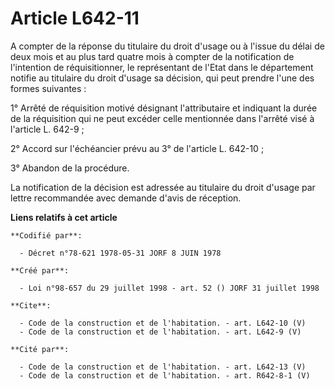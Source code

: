 # Article L642-11

A compter de la réponse du titulaire du droit d'usage ou à l'issue du délai de deux mois et au plus tard quatre mois à
compter de la notification de l'intention de réquisitionner, le représentant de l'Etat dans le département notifie au
titulaire du droit d'usage sa décision, qui peut prendre l'une des formes suivantes :

1° Arrêté de réquisition motivé désignant l'attributaire et indiquant la durée de la réquisition qui ne peut excéder celle
mentionnée dans l'arrêté visé à l'article L. 642-9 ;

2° Accord sur l'échéancier prévu au 3° de l'article L. 642-10 ;

3° Abandon de la procédure.

La notification de la décision est adressée au titulaire du droit d'usage par lettre recommandée avec demande d'avis de
réception.

**Liens relatifs à cet article**

	**Codifié par**:

	  - Décret n°78-621 1978-05-31 JORF 8 JUIN 1978

	**Créé par**:

	  - Loi n°98-657 du 29 juillet 1998 - art. 52 () JORF 31 juillet 1998

	**Cite**:

	  - Code de la construction et de l'habitation. - art. L642-10 (V)
	  - Code de la construction et de l'habitation. - art. L642-9 (V)

	**Cité par**:

	  - Code de la construction et de l'habitation. - art. L642-13 (V)
	  - Code de la construction et de l'habitation. - art. R642-8-1 (V)
